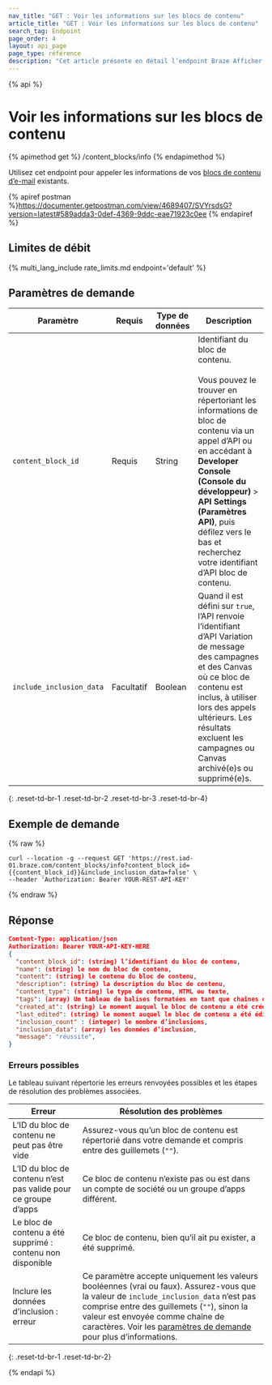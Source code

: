 ```yaml
---
nav_title: "GET : Voir les informations sur les blocs de contenu"
article_title: "GET : Voir les informations sur les blocs de contenu"
search_tag: Endpoint
page_order: 4
layout: api_page
page_type: référence
description: "Cet article présente en détail l’endpoint Braze Afficher les informations sur les blocs de contenu disponibles."
---
```


{% api %}
# Voir les informations sur les blocs de contenu
{% apimethod get %}
/content_blocks/info
{% endapimethod %}

Utilisez cet endpoint pour appeler les informations de vos [blocs de contenu d’e-mail]({{site.baseurl}}/user_guide/engagement_tools/templates_and_media/content_blocks/) existants.

{% apiref postman %}https://documenter.getpostman.com/view/4689407/SVYrsdsG?version=latest#589adda3-0def-4369-9ddc-eae71923c0ee {% endapiref %}

## Limites de débit

{% multi_lang_include rate_limits.md endpoint='default' %}

## Paramètres de demande

| Paramètre | Requis | Type de données | Description |
|---|---|---|---|
| `content_block_id`  | Requis | String | Identifiant du bloc de contenu. <br><br>Vous pouvez le trouver en répertoriant les informations de bloc de contenu via un appel d’API ou en accédant à **Developer Console (Console du développeur)** > **API Settings (Paramètres API)**, puis défilez vers le bas et recherchez votre identifiant d’API bloc de contenu.|
| `include_inclusion_data`  | Facultatif | Boolean | Quand il est défini sur `true`, l’API renvoie l’identifiant d’API Variation de message des campagnes et des Canvas où ce bloc de contenu est inclus, à utiliser lors des appels ultérieurs.  Les résultats excluent les campagnes ou Canvas archivé(e)s ou supprimé(e)s. |
{: .reset-td-br-1 .reset-td-br-2 .reset-td-br-3  .reset-td-br-4}

## Exemple de demande
{% raw %}
```
curl --location -g --request GET 'https://rest.iad-01.braze.com/content_blocks/info?content_block_id={{content_block_id}}&include_inclusion_data=false' \
--header 'Authorization: Bearer YOUR-REST-API-KEY'
```
{% endraw %}

## Réponse

```json
Content-Type: application/json
Authorization: Bearer YOUR-API-KEY-HERE
{
  "content_block_id": (string) l’identifiant du bloc de contenu,
  "name": (string) le nom du bloc de contenu,
  "content": (string) le contenu du bloc de contenu,
  "description": (string) la description du bloc de contenu,
  "content_type": (string) le type de contenu, HTML ou texte,
  "tags": (array) Un tableau de balises formatées en tant que chaînes de caractères,
  "created_at": (string) Le moment auquel le bloc de contenu a été créé en ISO 8601,
  "last_edited": (string) le moment auquel le bloc de contenu a été édité pour la dernière fois en ISO 8601,
  "inclusion_count" : (integer) le nombre d’inclusions,
  "inclusion_data": (array) les données d’inclusion,
  "message": "réussite",
}
```

### Erreurs possibles

Le tableau suivant répertorie les erreurs renvoyées possibles et les étapes de résolution des problèmes associées.

| Erreur | Résolution des problèmes |
| --- | --- |
| L’ID du bloc de contenu ne peut pas être vide | Assurez-vous qu’un bloc de contenu est répertorié dans votre demande et compris entre des guillemets (`""`). |
| L’ID du bloc de contenu n’est pas valide pour ce groupe d’apps | Ce bloc de contenu n’existe pas ou est dans un compte de société ou un groupe d’apps différent. |
| Le bloc de contenu a été supprimé : contenu non disponible | Ce bloc de contenu, bien qu’il ait pu exister, a été supprimé. |
| Inclure les données d’inclusion : erreur | Ce paramètre accepte uniquement les valeurs booléennes (vrai ou faux). Assurez-vous que la valeur de `include_inclusion_data` n’est pas comprise entre des guillemets (`""`), sinon la valeur est envoyée comme chaîne de caractères. Voir les [paramètres de demande](#request-parameters) pour plus d’informations. |
{: .reset-td-br-1 .reset-td-br-2}


{% endapi %}
